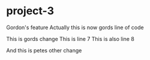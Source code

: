 # project-3


Gordon's feature
Actually this is now gords line of code

This is gords change
This is line 7
This is also line 8




And this is petes other change
